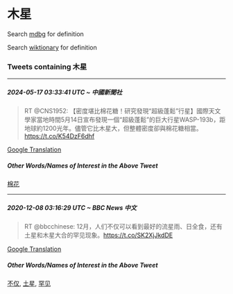 # 木星

Search [mdbg](https://www.mdbg.net/chinese/dictionary?page=worddict&wdrst=0&wdqb=木星) for definition

Search [wiktionary](https://en.wiktionary.org/wiki/木星) for definition

### Tweets containing 木星

___
##### 2024-05-17 03:33:41 UTC ~ 中國新聞社
> RT @CNS1952: 【密度堪比棉花糖！研究發現“超級蓬鬆”行星】國際天文學家當地時間5月14日宣布發現一個“超級蓬鬆”的巨大行星WASP-193b，距地球約1200光年。儘管它比木星大，但整體密度卻與棉花糖相當。 https://t.co/K54DzF6dhf

[Google Translation](https://translate.google.com/?hi=en&tab=TT&sl=zh-CN&tl=en&op=translate&text=RT+%40CNS1952%3A+%E3%80%90%E5%AF%86%E5%BA%A6%E5%A0%AA%E6%AF%94%E6%A3%89%E8%8A%B1%E7%B3%96%EF%BC%81%E7%A0%94%E7%A9%B6%E7%99%BC%E7%8F%BE%E2%80%9C%E8%B6%85%E7%B4%9A%E8%93%AC%E9%AC%86%E2%80%9D%E8%A1%8C%E6%98%9F%E3%80%91%E5%9C%8B%E9%9A%9B%E5%A4%A9%E6%96%87%E5%AD%B8%E5%AE%B6%E7%95%B6%E5%9C%B0%E6%99%82%E9%96%935%E6%9C%8814%E6%97%A5%E5%AE%A3%E5%B8%83%E7%99%BC%E7%8F%BE%E4%B8%80%E5%80%8B%E2%80%9C%E8%B6%85%E7%B4%9A%E8%93%AC%E9%AC%86%E2%80%9D%E7%9A%84%E5%B7%A8%E5%A4%A7%E8%A1%8C%E6%98%9FWASP-193b%EF%BC%8C%E8%B7%9D%E5%9C%B0%E7%90%83%E7%B4%841200%E5%85%89%E5%B9%B4%E3%80%82%E5%84%98%E7%AE%A1%E5%AE%83%E6%AF%94%E6%9C%A8%E6%98%9F%E5%A4%A7%EF%BC%8C%E4%BD%86%E6%95%B4%E9%AB%94%E5%AF%86%E5%BA%A6%E5%8D%BB%E8%88%87%E6%A3%89%E8%8A%B1%E7%B3%96%E7%9B%B8%E7%95%B6%E3%80%82+https%3A%2F%2Ft.co%2FK54DzF6dhf)
##### Other Words/Names of Interest in the Above Tweet
[棉花](棉花.md)
___
##### 2020-12-08 03:16:29 UTC ~ BBC News 中文
> RT @bbcchinese: 12月，人们不仅可以看到最好的流星雨、日全食，还有土星和木星大合的罕见现象。https://t.co/SK2XjJkdDE

[Google Translation](https://translate.google.com/?hi=en&tab=TT&sl=zh-CN&tl=en&op=translate&text=RT+%40bbcchinese%3A+12%E6%9C%88%EF%BC%8C%E4%BA%BA%E4%BB%AC%E4%B8%8D%E4%BB%85%E5%8F%AF%E4%BB%A5%E7%9C%8B%E5%88%B0%E6%9C%80%E5%A5%BD%E7%9A%84%E6%B5%81%E6%98%9F%E9%9B%A8%E3%80%81%E6%97%A5%E5%85%A8%E9%A3%9F%EF%BC%8C%E8%BF%98%E6%9C%89%E5%9C%9F%E6%98%9F%E5%92%8C%E6%9C%A8%E6%98%9F%E5%A4%A7%E5%90%88%E7%9A%84%E7%BD%95%E8%A7%81%E7%8E%B0%E8%B1%A1%E3%80%82https%3A%2F%2Ft.co%2FSK2XjJkdDE)
##### Other Words/Names of Interest in the Above Tweet
[不仅](不仅.md), [土星](土星.md), [罕见](罕见.md)
